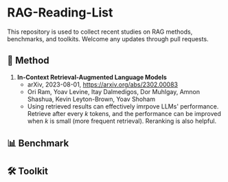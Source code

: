 # RAG-Reading-List

This repository is used to collect recent studies on RAG methods, benchmarks, and toolkits. Welcome any updates through pull requests.

## 📄 Method

1. **In-Context Retrieval-Augmented Language Models**
   - arXiv, 2023-08-01, https://arxiv.org/abs/2302.00083
   - Ori Ram, Yoav Levine, Itay Dalmedigos, Dor Muhlgay, Amnon Shashua, Kevin Leyton-Brown, Yoav Shoham
   - Using retrieved results can effectively imrpove LLMs' performance. Retrieve after every $k$ tokens, and the performance can be improved when $k$ is small (more frequent retrieval). Reranking is also helpful.

## 📊 Benchmark

## 🛠️ Toolkit


